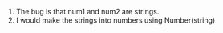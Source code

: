 1. The bug is that num1 and num2 are strings.
2. I would make the strings into numbers using Number(string) 